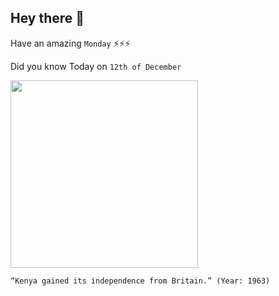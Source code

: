 ## Hey there 👋
Have an amazing `Monday` ⚡⚡⚡

Did you know Today on `12th of December`
 
 [<img src="https://www.historypod.net/wp-content/uploads/2017/11/12-12i.jpg" width="300" />](https://www.history.com/this-day-in-history/kenya-declares-independence-from-britain) 
 ```
“Kenya gained its independence from Britain.” (Year: 1963)
```
